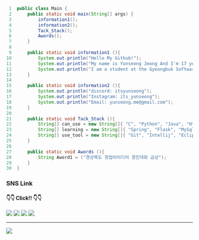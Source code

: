 ```Java
 1  public class Main {
 2      public static void main(String[] args) {
 3          information1();
 4          information2();
 5          Tack_Stack();
 6          Awords();
 7      }
 8
 9      public static void information1 (){
10          System.out.println("Hello My Github!");
11          System.out.println("My name is Yunseong Jeong And I'm 17 years old");
12          System.out.println("I am a student at the Gyeongbuk Software High School");
13      }
14
15      public static void information2 (){
16          System.out.println("discord: itsyunseong");
17          System.out.println("Instagram: its_yunseong");
18          System.out.println("Email: yunseong.me@gmail.com");
19      }
20
21      public static void Tack_Stack (){
22          String[] can_use = new String[]{ "C", "Python", "Java", "Html", "Css" };
23          String[] learning = new String[]{ "Spring", "Flask", "MySql" };
24          String[] use_tool = new String[]{ "Git", "Intellij", "Eclipse", "vscode" }
25      }
26
27      public static void Awords (){
28          String Aword1 = ("경상북도 창업아이디어 경진대회 금상");
29      }
30  }
```  

### SNS Link
#### 👇👇 Click!! 👇👇
<div>
  <a href="https://www.instagram.com/its_yunseong" target="_blank"><img src="https://img.shields.io/badge/Instagram-E4405F?style=flat-square&logo=Instagram&logoColor=white" target="_blank"/></a>
  <a href="https://discord.com/users/839504073304440862" target="_blank"><img src="https://img.shields.io/badge/Discord-5865F2?style=flat-square&logo=Discord&logoColor=white" target="_blank"/></a>
  <a href="https://yunseong-kr.notion.site/e0a6f6fd4e364dfcb87d69c8045b9d37?pvs=4" target="_blank"><img src="https://img.shields.io/badge/Notion-000000?style=flat-square&logo=Notion&logoColor=white" target="_blank"/></a>
  <a href="https://github.com/Yunseong-kr" target="_blank"><img src="https://img.shields.io/badge/Github-181717?style=flat-square&logo=GitHub&logoColor=white" target="_blank"/></a>
</div>

<hr>

<div>
    <img src="http://mazassumnida.wtf/api/v2/generate_badge?boj=jyerd333">
</div>

